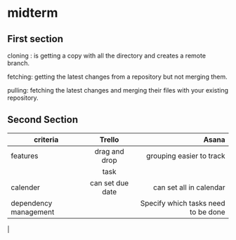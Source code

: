 # midterm

## First section
cloning : is getting a copy with all the directory and creates a remote branch.

fetching: getting the latest changes from a repository but not merging them.

pulling: fetching the latest changes and merging their files with your existing repository.

## Second Section

| criteria        | Trello       |Asana             |
| --------------- |:-------------:|------------------:|
| features        |drag and drop  |grouping easier to track|
|                 |task             |                       |
|calender         | can set due date| can set all in calendar |                 |                   |   format             |
|dependency management   |                   |   Specify which tasks need to be done |
|

